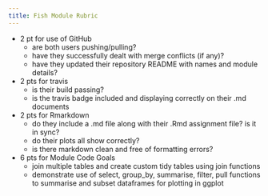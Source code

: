 ```yaml
---
title: Fish Module Rubric
---
```



- 2 pt for use of GitHub
    - are both users pushing/pulling?
    - have they successfully dealt with merge conflicts (if any)?
    - have they updated their repository README with names and module details?
- 2 pts for travis
    - is their build passing?
    - is the travis badge included and displaying correctly on their .md documents
- 2 pts for Rmarkdown
    - do they include a .md file along with their .Rmd assignment file? is it in sync?
    - do their plots all show correctly?  
    - is there markdown clean and free of formatting errors?
- 6 pts for Module Code Goals
    - join multiple tables and create custom tidy tables using join functions
    - demonstrate use of select, group_by, summarise, filter, pull functions to summarise and subset dataframes for plotting in ggplot
